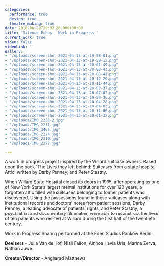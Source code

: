 ```yaml
---
categories:
  performance: true
  design: true
  theatre_making: true
date: 2018-06-28T20:32:20.000+00:00
title: 'Silence Echos - Work in Progress '
current_work: true
video: false
videoLink: ''
gallery:
- "/uploads/screen-shot-2021-04-13-at-19-58-01.png"
- "/uploads/screen-shot-2021-04-13-at-19-59-12.png"
- "/uploads/screen-shot-2021-04-13-at-20-01-49.png"
- "/uploads/screen-shot-2021-04-13-at-20-00-43.png"
- "/uploads/screen-shot-2021-04-13-at-20-08-42.png"
- "/uploads/screen-shot-2021-04-13-at-20-12-20.png"
- "/uploads/screen-shot-2021-04-13-at-20-11-44.png"
- "/uploads/screen-shot-2021-04-13-at-20-03-37.png"
- "/uploads/screen-shot-2021-04-13-at-20-07-02.png"
- "/uploads/screen-shot-2021-04-13-at-19-59-36.png"
- "/uploads/screen-shot-2021-04-13-at-20-04-28.png"
- "/uploads/screen-shot-2021-04-13-at-20-04-03.png"
- "/uploads/screen-shot-2021-04-13-at-20-11-06.png"
- "/uploads/screen-shot-2021-04-13-at-20-01-32.png"
- "/uploads/IMG_2253-2.jpg"
- "/uploads/IMG_2231.jpg"
- "/uploads/IMG_3465.jpg"
- "/uploads/IMG_2224.jpg"
- "/uploads/IMG_2310.jpg"
- "/uploads/IMG_2277.jpg"

---
```

A work in progress project inspired by the Willard suitcase owners. Based upon the book 'The Lives they left behind: Suitcases from a state hospital Attic' written by Darby Penney, and Peter Stastny.

When Willard State Hospital closed its doors in 1995, after operating as one of New York State’s largest mental institutions for over 120 years, a forgotten attic filled with suitcases belonging to former patients was discovered. Using the possessions found in these suitcases along with institutional records and doctors’ notes from patient sessions, Darby Penney, a leading advocate of patients’ rights, and Peter Stastny, a psychiatrist and documentary filmmaker, were able to reconstruct the lives of ten patients who resided at Willard during the first half of the twentieth century.

Work in Progress Sharing performed at the Eden Studios Pankow Berlin

**Devisers** - Julia Van de Hof, Niall Fallon, Ainhoa Hevia Uria, Marina Zerva, Nathan Juwe.

**Creator/Director** - Angharad Matthews